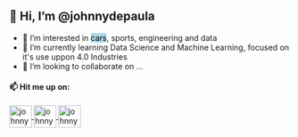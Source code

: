 ## 👋 Hi, I’m @johnnydepaula <img src="https://img.icons8.com/color/48/000000/instagram-verification-badge.png" height="15" width="15"/>
- 👀 I’m interested in <mark style="background-color: lightblue">cars</mark>, sports, engineering and data
- 🌱 I’m currently learning Data Science and Machine Learning, focused on it's use uppon 4.0 Industries
- 💞️ I’m looking to collaborate on ...

#### 📫 Hit me up on:
<p align="left">
  <a href="https://twitter.com/joohnnydias" target="_blank"><img align="center" src="https://img.icons8.com/color/96/000000/twitter-squared.png" alt="johnnydepaula" height="40" width="40" />
  </a>
  <a href="https://www.linkedin.com/in/johnny-de-paula/" target="_blank"><img align="center" src="https://img.icons8.com/color/96/000000/linkedin.png" alt="johnnydepaula" height="40" width="40" />
  </a>
  <a href="http://www.instagram.com/joohnnydias/" target="_blank"><img align="center" src="https://img.icons8.com/fluency/96/000000/instagram-new.png" alt="johnnydepaula" height="40" width="40" />
  </a>

<!---
johnnydepaula/johnnydepaula is a ✨ special ✨ repository because its `README.md` (this file) appears on your GitHub profile.
You can click the Preview link to take a look at your changes.
--->
